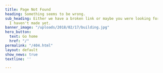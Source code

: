 ```yaml
---
title: Page Not Found
heading: Something seems to be wrong.
sub_heading: Either we have a broken link or maybe you were looking for something
  I haven't made yet.
banner_image: "/uploads/2018/02/17/building.jpg"
hero_button:
  text: Go home
  href: "/"
permalink: "/404.html"
layout: default
show_news: true
textline: ''

---
```

